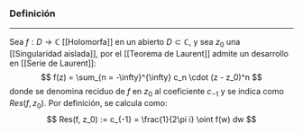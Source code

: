### Definición
---
Sea $f : D \to \mathbb{C}$ [[Holomorfa]] en un abierto $D \subset \mathbb{C}$, y sea $z_0$ una [[Singularidad aislada]], por el [[Teorema de Laurent]] admite un desarrollo en [[Serie de Laurent]]: $$ f(z) = \sum_{n = -\infty}^{\infty} c_n \cdot (z - z_0)^n $$ donde se denomina reciduo de $f$ en $z_0$ al coeficiente $c_{-1}$ y se indica como $Res(f, z_0)$. Por definición, se calcula como: $$ Res(f, z_0) := c_{-1} = \frac{1}{2\pi i} \oint f(w) dw $$